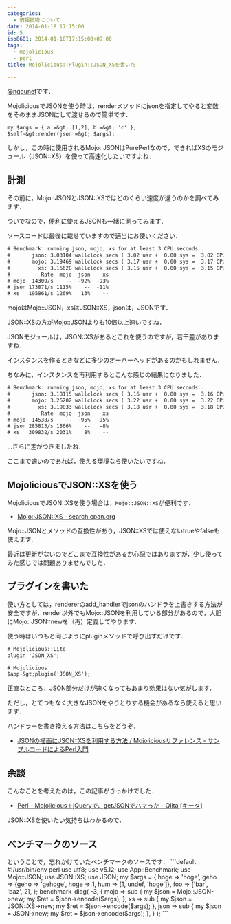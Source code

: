 ```yaml
---
categories:
  - 情報技術について
date: 2014-01-18 17:15:00
id: 5
iso8601: 2014-01-18T17:15:00+09:00
tags:
  - mojolicious
  - perl
title: Mojolicious::Plugin::JSON_XSを書いた

---
```


<a href="https://twitter.com/nqounet">@nqounet</a>です．

MojoliciousでJSONを使う時は，renderメソッドにjsonを指定してやると変数をそのままJSONにして渡せるので簡単です．
```default
my $args = { a =&gt; [1,2], b =&gt; 'c' };
$self-&gt;render(json =&gt; $args);
```
しかし，この時に使用されるMojo::JSONはPurePerlなので，できればXSのモジュール（JSON::XS）を使って高速化したいですよね．

<h2>計測</h2>
その前に，Mojo::JSONとJSON::XSではどのくらい速度が違うのかを調べてみます．

ついでなので，便利に使えるJSONも一緒に測ってみます．

ソースコードは最後に載せていますので適当にお使いください．
```default
# Benchmark: running json, mojo, xs for at least 3 CPU seconds...
#       json: 3.03104 wallclock secs ( 3.02 usr +  0.00 sys =  3.02 CPU) @ 173870.86/s (n=525090)
#       mojo: 3.19469 wallclock secs ( 3.17 usr +  0.00 sys =  3.17 CPU) @ 14308.83/s (n=45359)
#         xs: 3.16628 wallclock secs ( 3.15 usr +  0.00 sys =  3.15 CPU) @ 195861.27/s (n=616963)
#          Rate  mojo  json    xs
# mojo  14309/s    --  -92%  -93%
# json 173871/s 1115%    --  -11%
# xs   195861/s 1269%   13%    --
```
mojoはMojo::JSON，xsはJSON::XS，jsonは，JSONです．

JSON::XSの方がMojo::JSONよりも10倍以上速いですね．

JSONモジュールは，JSON::XSがあるとこれを使うのですが，若干差がありますね．

インスタンスを作るときなどに多少のオーバーヘッドがあるのかもしれません．

ちなみに，インスタンスを再利用するとこんな感じの結果になりました．
```default
# Benchmark: running json, mojo, xs for at least 3 CPU seconds...
#       json: 3.18115 wallclock secs ( 3.16 usr +  0.00 sys =  3.16 CPU) @ 285812.66/s (n=903168)
#       mojo: 3.26202 wallclock secs ( 3.22 usr +  0.00 sys =  3.22 CPU) @ 14538.20/s (n=46813)
#         xs: 3.19833 wallclock secs ( 3.18 usr +  0.00 sys =  3.18 CPU) @ 309832.39/s (n=985267)
#          Rate  mojo  json    xs
# mojo  14538/s    --  -95%  -95%
# json 285813/s 1866%    --   -8%
# xs   309832/s 2031%    8%    --
```
…さらに差がつきましたね．

ここまで速いのであれば，使える環境なら使いたいですね．
<h2>MojoliciousでJSON::XSを使う</h2>
MojoliciousでJSON::XSを使う場合は，<code>Mojo::JSON::XS</code>が便利です．
<ul>
	<li><a href="http://search.cpan.org/dist/Mojo-JSON-Any/lib/Mojo/JSON/XS.pm">Mojo::JSON::XS - search.cpan.org</a></li>
</ul>
Mojo::JSONとメソッドの互換性があり，JSON::XSでは使えないtrueやfalseも使えます．

最近は更新がないのでどこまで互換性があるか心配ではありますが，少し使ってみた感じでは問題ありませんでした．
<h2>プラグインを書いた</h2>
使い方としては，rendererのadd_handlerでjsonのハンドラを上書きする方法が安全ですが，render以外でもMojo::JSONを利用している部分があるので，大胆にMojo::JSON::newを（再）定義してやります．

使う時はいつもと同じようにpluginメソッドで呼び出すだけです．
```default
# Mojolicious::Lite
plugin 'JSON_XS';

# Mojolicious
$app-&gt;plugin('JSON_XS');
```
正直なところ，JSON部分だけが速くなってもあまり効果はない気がします．

ただし，とてつもなく大きなJSONをやりとりする機会があるなら使えると思います．

ハンドラーを書き換える方法はこちらをどうぞ．
<ul>
	<li><a href="http://d.hatena.ne.jp/perlcodesample/20121205/1354863719">JSONの描画にJSON::XSを利用する方法 / Mojoliciousリファレンス - サンプルコードによるPerl入門</a></li>
</ul>
<h2>余談</h2>
こんなことを考えたのは，この記事がきっかけでした．
<ul>
	<li><a href="http://qiita.com/otaka/items/d1ea0321fef039f01691">Perl - Mojolicious＋jQueryで、getJSONでハマった - Qiita [キータ]</a></li>
</ul>
JSON::XSを使いたい気持ちはわかるので．
<h2>ベンチマークのソース</h2>
ということで，忘れかけていたベンチマークのソースです．
```default
#!/usr/bin/env perl
use utf8;
use v5.12;
use App::Benchmark;
use Mojo::JSON;
use JSON::XS;
use JSON;
my $args = {
  hoge =&gt; 'hoge',
  geho =&gt; {geho =&gt; 'gehoge', hoge =&gt; 1, hum =&gt; [1, undef, 'hoge']},
  foo =&gt; ['bar', 'baz', 2],
};
benchmark_diag(
  -3,
  {
    mojo =&gt;
      sub { my $json = Mojo::JSON-&gt;new; my $ret = $json-&gt;encode($args); },
    xs   =&gt; sub { my $json = JSON::XS-&gt;new; my $ret = $json-&gt;encode($args); },
    json =&gt; sub { my $json = JSON-&gt;new;     my $ret = $json-&gt;encode($args); },
  }
);
```    	